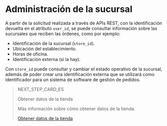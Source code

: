# Administración de la sucursal

A partir de la solicitud realizada a través de APIs REST, con la identificación devuelta en el atributo `user_id`, se puede consultar información sobre las sucursales que reciben las órdenes, como por ejemplo:

* Identificación de la sucursal (`store_id`).
* Ubicación del establecimiento.
* Horas de oficina.
* Identificación externa (si la hay).

Con `store_id` puede consultar y cambiar el estado operativo de la sucursal, además de poder crear una identificación externa que se utilizará como identificador para un sistema de software de gestión de pedidos.

> NEXT_STEP_CARD_ES
>
> Obtener datos de la tienda
>
> Más información sobre cómo obtener datos de la tienda.
>
> [Obtener datos de la tienda](https://www.mercadopago[FAKER][URL][DOMAIN]/developers/es/guides/mp-delivery/store-data)